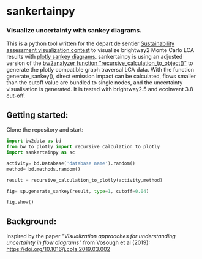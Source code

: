 # sankertainpy

### Visualize uncertainty with sankey diagrams.


This is a python tool written for the depart de sentier [Sustainability assessment visualization contest](https://github.com/Depart-de-Sentier/visualization-contest-2022) to visualize brightway2 Monte Carlo LCA results with [plotly sankey diagrams](https://plotly.com/python/sankey-diagram/). sankertainpy is using an adjusted version of the [bw2analyzer function "recursive_calculation_to_object()"](https://github.com/brightway-lca/brightway2-analyzer/blob/main/bw2analyzer/utils.py) to generate the plotly compatible graph traversal LCA data. With the function generate_sankey(), direct emission impact can be calculated, flows smaller than the cutoff value are bundled to single nodes, and the uncertainty visualisation is generated. It is tested with brightway2.5 and ecoinvent 3.8 cut-off.  


## Getting started:

Clone the repository and start:


```python
import bw2data as bd
from bw_to_plotly import recursive_calculation_to_plotly
import sankertainpy as sc

activity= bd.Database('database name').random()
method= bd.methods.random()

result = recursive_calculation_to_plotly(activity,method)

fig= sp.generate_sankey(result, type=1, cutoff=0.04)

fig.show()
```


## Background:

Inspired by the paper *"Visualization approaches for understanding uncertainty in flow diagrams"* from Vosough et al (2019):
https://doi.org/10.1016/j.cola.2019.03.002




